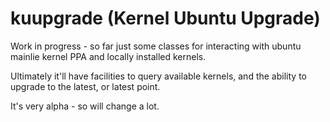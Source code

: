 # kuupgrade (Kernel Ubuntu Upgrade)

Work in progress - so far just some classes for interacting with ubuntu mainlie kernel PPA and locally installed kernels.

Ultimately it'll have facilities to query available kernels, and the ability to upgrade to the latest, or latest point.

It's very alpha - so will change a lot.